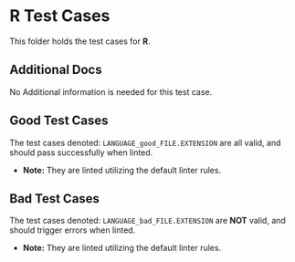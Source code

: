 # R Test Cases
This folder holds the test cases for **R**.  

## Additional Docs
No Additional information is needed for this test case.

## Good Test Cases
The test cases denoted: `LANGUAGE_good_FILE.EXTENSION` are all valid, and should pass successfully when linted.
- **Note:** They are linted utilizing the default linter rules.

## Bad Test Cases
The test cases denoted: `LANGUAGE_bad_FILE.EXTENSION` are **NOT** valid, and should trigger errors when linted.
- **Note:** They are linted utilizing the default linter rules.